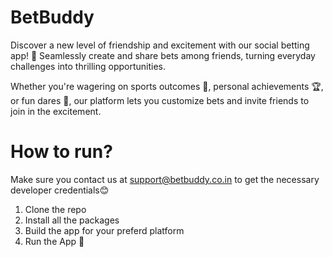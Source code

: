 
# BetBuddy

Discover a new level of friendship and excitement with our social betting app! 🤝 Seamlessly create and share bets among friends, turning everyday challenges into thrilling opportunities.

Whether you're wagering on sports outcomes 🏀, personal achievements 🏆, or fun dares 🎉, our platform lets you customize bets and invite friends to join in the excitement. 


# How to run?
Make sure you contact us at support@betbuddy.co.in to get the necessary developer credentials😊

1. Clone the repo
2. Install all the packages
3. Build the app for your preferd platform
4. Run the App 🚀

